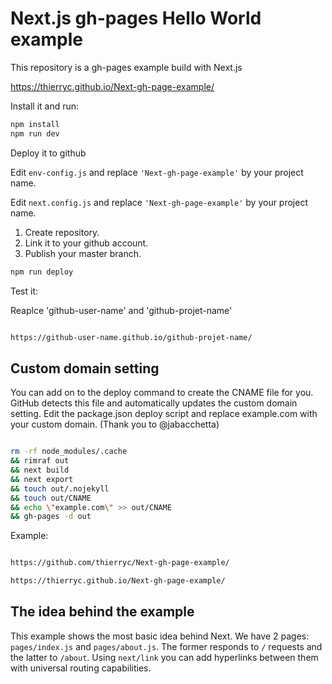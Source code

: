 # Next.js gh-pages Hello World example

This repository is a gh-pages example build with Next.js

https://thierryc.github.io/Next-gh-page-example/

Install it and run:

```bash
npm install
npm run dev
```

Deploy it to github

Edit ```env-config.js``` and replace ```'Next-gh-page-example'``` by your project name.

Edit ```next.config.js``` and replace ```'Next-gh-page-example'``` by your project name.

1. Create repository.
2. Link it to your github account.
3. Publish your master branch.

```bash
npm run deploy
```

Test it:

Reaplce 'github-user-name' and 'github-projet-name'

```bash

https://github-user-name.github.io/github-projet-name/

```

## Custom domain setting

You can add on to the deploy command to create the CNAME file for you. GitHub detects this file and automatically updates the custom domain setting. Edit the package.json deploy script and replace example.com with your custom domain. (Thank you to @jabacchetta)

```bash

rm -rf node_modules/.cache 
&& rimraf out 
&& next build 
&& next export 
&& touch out/.nojekyll 
&& touch out/CNAME
&& echo \"example.com\" >> out/CNAME
&& gh-pages -d out

```

Example:

```bash

https://github.com/thierryc/Next-gh-page-example/

https://thierryc.github.io/Next-gh-page-example/

```


## The idea behind the example

This example shows the most basic idea behind Next. We have 2 pages: `pages/index.js` and `pages/about.js`. The former responds to `/` requests and the latter to `/about`. Using `next/link` you can add hyperlinks between them with universal routing capabilities.
